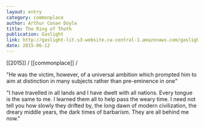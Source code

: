 ```yaml
---
layout: entry
category: commonplace
author: Arthur Conan Doyle
title: The Ring of Thoth
publication: Gaslight
link: http://gaslight-lit.s3-website.ca-central-1.amazonaws.com/gaslight/rngthoth.htm
date: 2015-06-12
---
```


[[2015]] / [[commonplace]] / 

"He was the victim, however, of a universal ambition which prompted him to aim at distinction in many subjects rather than pre-eminence in one"

"I have travelled in all lands and I have dwelt with all nations. Every tongue is the same to me. I learned them all to help pass the weary time. I need not tell you how slowly they drifted by, the long dawn of modern civilization, the dreary middle years, the dark times of barbarism. They are all behind me now."
